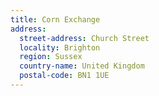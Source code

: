 ```yaml
---
title: Corn Exchange
address:
  street-address: Church Street
  locality: Brighton
  region: Sussex
  country-name: United Kingdom
  postal-code: BN1 1UE
---
```

